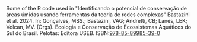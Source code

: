 Some of the R code used in "Identificando o potencial de conservação de áreas úmidas usando ferramentas da teoria de redes complexas"
Bastazini et al. 2024. In: Gonçalves, MSS.; Bastazini, VAG; Andretti, CB; Lanés, LEK; Volcan, MV. (Orgs). Ecologia e Conservação de Ecossistemas Aquáticos do Sul do Brasil. Pelotas: Editora USEB. ISBN:[978-85-89985-39-0](https://www.researchgate.net/publication/385444484_ECOLOGIA_E_CONSERVACAO_DE_ECOSSISTEMAS_AQUATICOS_DO_SUL_DO_BRASIL)
